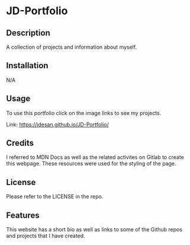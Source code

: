 # JD-Portfolio

## Description

A collection of projects and information about myself.

## Installation

N/A

## Usage

To use this portfolio click on the image links to see my projects.

Link: https://jdesan.github.io/JD-Portfolio/

## Credits

I referred to MDN Docs as well as the related activites on Gitlab to create this webpage. These resources were used for the styling of the page.

## License

Please refer to the LICENSE in the repo.

## Features

This website has a short bio as well as links to some of the Github repos and projects that I have created.


